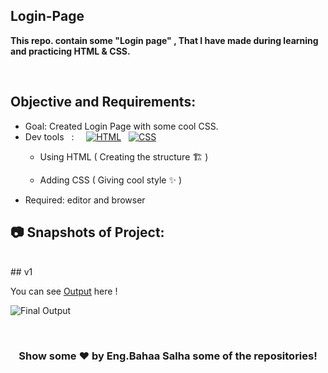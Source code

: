 ## Login-Page
**This repo. contain some "Login page" , That I have made during learning and practicing HTML & CSS.**
<br>


<br>

## Objective and Requirements:
- Goal: Created Login Page with some cool CSS.
- Dev tools  &nbsp; :  &nbsp; &nbsp; <a href="#"><img alt="HTML" src="https://img.shields.io/badge/HTML-E34F26.svg?logo=html5&logoColor=white"></a>  &nbsp;  <a href="#"><img alt="CSS" src="https://img.shields.io/badge/CSS-1572B6.svg?logo=css3&logoColor=white"></a> 
   *  Using HTML ( Creating the structure 🏗️ ) 

   *  Adding CSS ( Giving cool style ✨ )
- Required: editor and browser

##  :camera: Snapshots of Project:
<br>
## v1

You can see [Output]([https://loginpage-bahaasalha.netlify.app/]) here !

![Final Output](https://user-images.githubusercontent.com/91798754/204902316-a5b42ab8-76ac-48cd-abee-00cff97630a4.png)

 
 <br>
 
 
 <div align="center">

### Show some ❤️ by Eng.Bahaa Salha some of the repositories!

</div>
